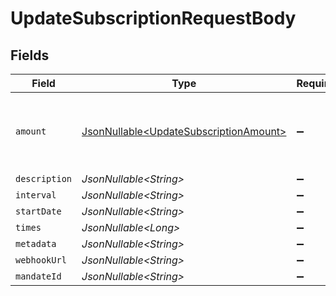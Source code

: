 # UpdateSubscriptionRequestBody


## Fields

| Field                                                                                          | Type                                                                                           | Required                                                                                       | Description                                                                                    |
| ---------------------------------------------------------------------------------------------- | ---------------------------------------------------------------------------------------------- | ---------------------------------------------------------------------------------------------- | ---------------------------------------------------------------------------------------------- |
| `amount`                                                                                       | [JsonNullable\<UpdateSubscriptionAmount>](../../models/operations/UpdateSubscriptionAmount.md) | :heavy_minus_sign:                                                                             | Update the amount for future payments of this subscription.                                    |
| `description`                                                                                  | *JsonNullable\<String>*                                                                        | :heavy_minus_sign:                                                                             | N/A                                                                                            |
| `interval`                                                                                     | *JsonNullable\<String>*                                                                        | :heavy_minus_sign:                                                                             | N/A                                                                                            |
| `startDate`                                                                                    | *JsonNullable\<String>*                                                                        | :heavy_minus_sign:                                                                             | N/A                                                                                            |
| `times`                                                                                        | *JsonNullable\<Long>*                                                                          | :heavy_minus_sign:                                                                             | N/A                                                                                            |
| `metadata`                                                                                     | *JsonNullable\<String>*                                                                        | :heavy_minus_sign:                                                                             | N/A                                                                                            |
| `webhookUrl`                                                                                   | *JsonNullable\<String>*                                                                        | :heavy_minus_sign:                                                                             | N/A                                                                                            |
| `mandateId`                                                                                    | *JsonNullable\<String>*                                                                        | :heavy_minus_sign:                                                                             | N/A                                                                                            |